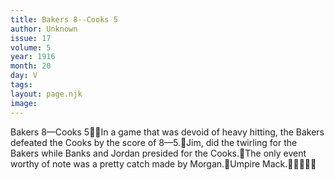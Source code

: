 ```yaml
---
title: Bakers 8--Cooks 5
author: Unknown
issue: 17
volume: 5
year: 1916
month: 20
day: V
tags:
layout: page.njk
image:
---
```

Bakers 8—Cooks 5In a game that was devoid of heavy hitting, the Bakers defeated the Cooks by the score of 8—5.Jim, did the twirling for the Bakers while Banks and Jordan presided for the Cooks.The only event worthy of note was a pretty catch made by Morgan.Umpire Mack.
